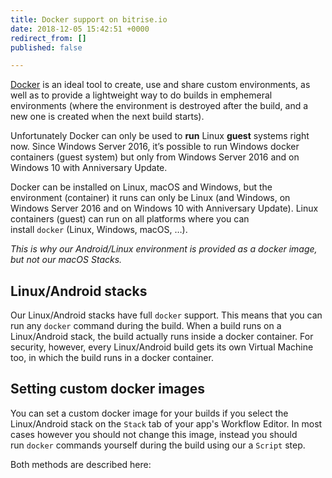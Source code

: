 ```yaml
---
title: Docker support on bitrise.io
date: 2018-12-05 15:42:51 +0000
redirect_from: []
published: false

---
```

[Docker](https://www.docker.com/) is an ideal tool to create, use and share custom environments, as well as to provide a lightweight way to do builds in emphemeral environments (where the environment is destroyed after the build, and a new one is created when the next build starts).

Unfortunately Docker can only be used to **run** Linux **guest** systems right now. Since Windows Server 2016, it’s possible to run Windows docker containers (guest system) but only from Windows Server 2016 and on Windows 10 with Anniversary Update.

Docker can be installed on Linux, macOS and Windows, but the environment (container) it runs can only be Linux (and Windows, on Windows Server 2016 and on Windows 10 with Anniversary Update). Linux containers (guest) can run on all platforms where you can install `docker` (Linux, Windows, macOS, …).

_This is why our Android/Linux environment is provided as a docker image, but not our macOS Stacks._

## Linux/Android stacks

Our Linux/Android stacks have full `docker` support. This means that you can run any `docker` command during the build. When a build runs on a Linux/Android stack, the build actually runs inside a docker container. For security, however, every Linux/Android build gets its own Virtual Machine too, in which the build runs in a docker container.

## Setting custom docker images

You can set a custom docker image for your builds if you select the Linux/Android stack on the `Stack` tab of your app's Workflow Editor. In most cases however you should not change this image, instead you should run `docker` commands yourself during the build using our a `Script` step.

Both methods are described here: 